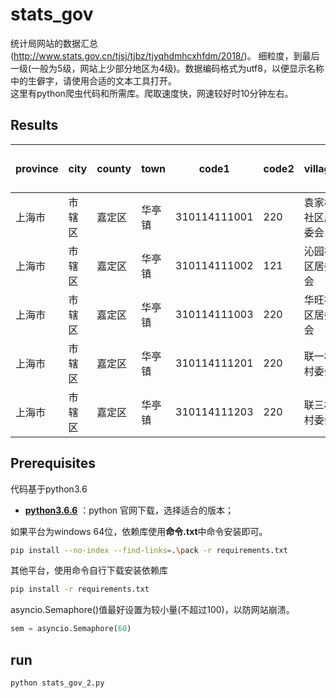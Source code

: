 # stats_gov
统计局网站的数据汇总(http://www.stats.gov.cn/tjsj/tjbz/tjyqhdmhcxhfdm/2018/)。
细粒度，到最后一级(一般为5级，网站上少部分地区为4级)。数据编码格式为utf8，以便显示名称中的生僻字，请使用合适的文本工具打开。</br>
这里有python爬虫代码和所需库。爬取速度快，网速较好时10分钟左右。

## Results
|province|city|county|town|code1|code2|village|根据code2第一位|
| ------ | ------ | ------ | ------ | ------ | ------ | ------ | ------ |
|上海市|市辖区|嘉定区|华亭镇|310114111001|220|袁家桥社区居委会|0|
|上海市|市辖区|嘉定区|华亭镇|310114111002|121|沁园社区居委会|1|
|上海市|市辖区|嘉定区|华亭镇|310114111003|220|华旺社区居委会|0|
|上海市|市辖区|嘉定区|华亭镇|310114111201|220|联一村村委会|0|
|上海市|市辖区|嘉定区|华亭镇|310114111203|220|联三村村委会|0|

## Prerequisites
代码基于python3.6
- [**python3.6.6**](https://www.python.org/downloads/release/python-366/) ：python 官网下载，选择适合的版本；

如果平台为windows 64位，依赖库使用**命令.txt**中命令安装即可。
``` bash
pip install --no-index --find-links=.\pack -r requirements.txt
```
其他平台，使用命令自行下载安装依赖库
``` bash
pip install -r requirements.txt
```

asyncio.Semaphore()值最好设置为较小量(不超过100)，以防网站崩溃。
``` python
sem = asyncio.Semaphore(60)
```

## run
``` bash
python stats_gov_2.py
```
